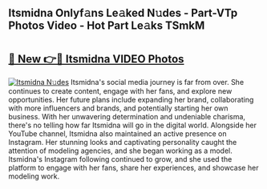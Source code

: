 ## Itsmidna Onlyf𝚊ns Le𝚊ked N𝚞des - Part-VTp Photos Video - Hot Part Le𝚊ks TSmkM

# <h2><a href="http://ac11981.deff.icu/?id=Itsmidna">🔗 New 👉🔴 Itsmidna VIDEO Photos</a></h2>

[![Itsmidna N𝚞des](https://i.imgur.com/rIISA9y.gif)](http://ac11981.deff.icu/?id=Itsmidna)
Itsmidna's social media journey is far from over. She continues to create content, engage with her fans, and explore new opportunities. Her future plans include expanding her brand, collaborating with more influencers and brands, and potentially starting her own business. With her unwavering determination and undeniable charisma, there's no telling how far Itsmidna will go in the digital world. Alongside her YouTube channel, Itsmidna also maintained an active presence on Instagram. Her stunning looks and captivating personality caught the attention of modeling agencies, and she began working as a model. Itsmidna's Instagram following continued to grow, and she used the platform to engage with her fans, share her experiences, and showcase her modeling work.
